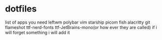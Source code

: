 # dotfiles
list of apps you need
leftwm
polybar
vim 
starship 
picom
fish 
alacritty
git
flameshot
ttf-nerd-fonts
ttf-JetBrains-mono(or how ever they are called)
if i will forget something i will add it 
